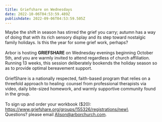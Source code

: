 ```yaml
---
title: Griefshare on Wednesdays
date: 2022-10-06T04:53:59.489Z
publishdate: 2022-09-06T04:53:59.505Z
---
```

Maybe the shift in season has stirred the grief you carry; autumn has a way of doing that with its rich sensory display and its step toward nostalgic family holidays. Is this the year for some grief work, perhaps?\
\
Arbor is hosting **GRIEFSHARE** on Wednesday evenings beginning October 5th, and you are warmly invited to attend regardless of church affiliation. Running 13 weeks, this session deliberately bookends the holiday season so as to provide optimal bereavement support.\
\
GriefShare is a nationally respected, faith-based program that relies on a threefold approach to healing: counsel from professional therapists via video, daily bite-sized homework, and warmly supportive community found in the group. \
\
To sign up and order your workbook ($20): https://www.griefshare.org/groups/155326/registrations/new\
\
Questions? please email Alison@arborchurch.com.